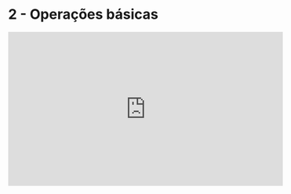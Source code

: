 # 2 - Operações básicas

<iframe 
        width="560" 
        height="315" 
        src="https://www.youtube.com/embed/p3PbNwuaRS8" 
        title="YouTube video player" 
        frameborder="0" 
        allow="accelerometer; autoplay; clipboard-write; encrypted-media; gyroscope; picture-in-picture" 
        allowfullscreen
        >
</iframe>

